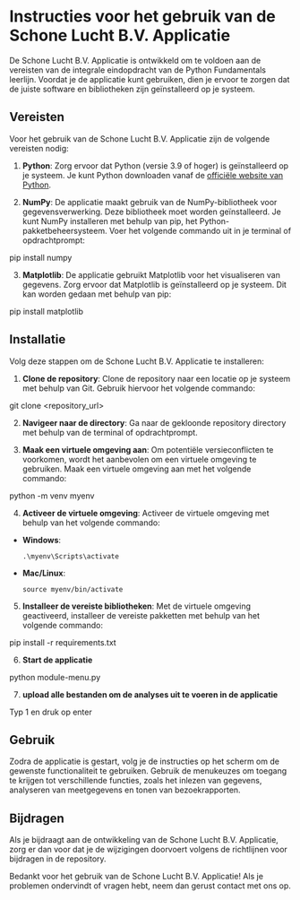 # Instructies voor het gebruik van de Schone Lucht B.V. Applicatie

De Schone Lucht B.V. Applicatie is ontwikkeld om te voldoen aan de vereisten van de integrale eindopdracht van de Python Fundamentals leerlijn. Voordat je de applicatie kunt gebruiken, dien je ervoor te zorgen dat de juiste software en bibliotheken zijn geïnstalleerd op je systeem.

## Vereisten

Voor het gebruik van de Schone Lucht B.V. Applicatie zijn de volgende vereisten nodig:

1. **Python**: Zorg ervoor dat Python (versie 3.9 of hoger) is geïnstalleerd op je systeem. Je kunt Python downloaden vanaf de [officiële website van Python](https://www.python.org/downloads/).

2. **NumPy**: De applicatie maakt gebruik van de NumPy-bibliotheek voor gegevensverwerking. Deze bibliotheek moet worden geïnstalleerd. Je kunt NumPy installeren met behulp van pip, het Python-pakketbeheersysteem. Voer het volgende commando uit in je terminal of opdrachtprompt:

pip install numpy


3. **Matplotlib**: De applicatie gebruikt Matplotlib voor het visualiseren van gegevens. Zorg ervoor dat Matplotlib is geïnstalleerd op je systeem. Dit kan worden gedaan met behulp van pip:

pip install matplotlib

## Installatie

Volg deze stappen om de Schone Lucht B.V. Applicatie te installeren:

1. **Clone de repository**: Clone de repository naar een locatie op je systeem met behulp van Git. Gebruik hiervoor het volgende commando:

git clone <repository_url>

2. **Navigeer naar de directory**: Ga naar de gekloonde repository directory met behulp van de terminal of opdrachtprompt.

3. **Maak een virtuele omgeving aan**: Om potentiële versieconflicten te voorkomen, wordt het aanbevolen om een virtuele omgeving te gebruiken. Maak een virtuele omgeving aan met het volgende commando:

python -m venv myenv

4. **Activeer de virtuele omgeving**: Activeer de virtuele omgeving met behulp van het volgende commando:

- **Windows**:
  ```
  .\myenv\Scripts\activate
  ```

- **Mac/Linux**:
  ```
  source myenv/bin/activate
  ```

5. **Installeer de vereiste bibliotheken**: Met de virtuele omgeving geactiveerd, installeer de vereiste pakketten met behulp van het volgende commando:

pip install -r requirements.txt

6. **Start de applicatie**

python module-menu.py

7. **upload alle bestanden om de analyses uit te voeren in de applicatie**

Typ 1 en druk op enter

## Gebruik

Zodra de applicatie is gestart, volg je de instructies op het scherm om de gewenste functionaliteit te gebruiken. Gebruik de menukeuzes om toegang te krijgen tot verschillende functies, zoals het inlezen van gegevens, analyseren van meetgegevens en tonen van bezoekrapporten.

## Bijdragen

Als je bijdraagt aan de ontwikkeling van de Schone Lucht B.V. Applicatie, zorg er dan voor dat je de wijzigingen doorvoert volgens de richtlijnen voor bijdragen in de repository.

Bedankt voor het gebruik van de Schone Lucht B.V. Applicatie! Als je problemen ondervindt of vragen hebt, neem dan gerust contact met ons op.
